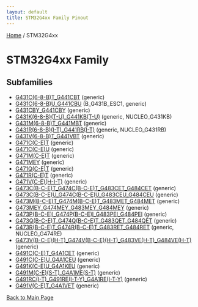 ```yaml
---
layout: default
title: STM32G4xx Family Pinout
---
```


[Home](../index.md) / STM32G4xx

# STM32G4xx Family

## Subfamilies

- [G431C(6-8-B)T_G441CBT](G431C(6-8-B)T_G441CBT/pinout.md) (generic)
- [G431C(6-8-B)U_G441CBU](G431C(6-8-B)U_G441CBU/pinout.md) (B_G431B_ESC1, generic)
- [G431CBY_G441CBY](G431CBY_G441CBY/pinout.md) (generic)
- [G431K(6-8-B)(T-U)_G441KB(T-U)](G431K(6-8-B)(T-U)_G441KB(T-U)/pinout.md) (generic, NUCLEO_G431KB)
- [G431M(6-8-B)T_G441MBT](G431M(6-8-B)T_G441MBT/pinout.md) (generic)
- [G431R(6-8-B)(I-T)_G441RB(I-T)](G431R(6-8-B)(I-T)_G441RB(I-T)/pinout.md) (generic, NUCLEO_G431RB)
- [G431V(6-8-B)T_G441VBT](G431V(6-8-B)T_G441VBT/pinout.md) (generic)
- [G471C(C-E)T](G471C(C-E)T/pinout.md) (generic)
- [G471C(C-E)U](G471C(C-E)U/pinout.md) (generic)
- [G471M(C-E)T](G471M(C-E)T/pinout.md) (generic)
- [G471MEY](G471MEY/pinout.md) (generic)
- [G471Q(C-E)T](G471Q(C-E)T/pinout.md) (generic)
- [G471R(C-E)T](G471R(C-E)T/pinout.md) (generic)
- [G471V(C-E)(H-I-T)](G471V(C-E)(H-I-T)/pinout.md) (generic)
- [G473C(B-C-E)T_G474C(B-C-E)T_G483CET_G484CET](G473C(B-C-E)T_G474C(B-C-E)T_G483CET_G484CET/pinout.md) (generic)
- [G473C(B-C-E)U_G474C(B-C-E)U_G483CEU_G484CEU](G473C(B-C-E)U_G474C(B-C-E)U_G483CEU_G484CEU/pinout.md) (generic)
- [G473M(B-C-E)T_G474M(B-C-E)T_G483MET_G484MET](G473M(B-C-E)T_G474M(B-C-E)T_G483MET_G484MET/pinout.md) (generic)
- [G473MEY_G474MEY_G483MEY_G484MEY](G473MEY_G474MEY_G483MEY_G484MEY/pinout.md) (generic)
- [G473P(B-C-E)I_G474P(B-C-E)I_G483PEI_G484PEI](G473P(B-C-E)I_G474P(B-C-E)I_G483PEI_G484PEI/pinout.md) (generic)
- [G473Q(B-C-E)T_G474Q(B-C-E)T_G483QET_G484QET](G473Q(B-C-E)T_G474Q(B-C-E)T_G483QET_G484QET/pinout.md) (generic)
- [G473R(B-C-E)T_G474R(B-C-E)T_G483RET_G484RET](G473R(B-C-E)T_G474R(B-C-E)T_G483RET_G484RET/pinout.md) (generic, NUCLEO_G474RE)
- [G473V(B-C-E)(H-T)_G474V(B-C-E)(H-T)_G483VE(H-T)_G484VE(H-T)](G473V(B-C-E)(H-T)_G474V(B-C-E)(H-T)_G483VE(H-T)_G484VE(H-T)/pinout.md) (generic)
- [G491C(C-E)T_G4A1CET](G491C(C-E)T_G4A1CET/pinout.md) (generic)
- [G491C(C-E)U_G4A1CEU](G491C(C-E)U_G4A1CEU/pinout.md) (generic)
- [G491K(C-E)U_G4A1KEU](G491K(C-E)U_G4A1KEU/pinout.md) (generic)
- [G491M(C-E)(S-T)_G4A1ME(S-T)](G491M(C-E)(S-T)_G4A1ME(S-T)/pinout.md) (generic)
- [G491RC(I-T)_G491RE(I-T-Y)_G4A1RE(I-T-Y)](G491RC(I-T)_G491RE(I-T-Y)_G4A1RE(I-T-Y)/pinout.md) (generic)
- [G491V(C-E)T_G4A1VET](G491V(C-E)T_G4A1VET/pinout.md) (generic)


[Back to Main Page](../index.md)